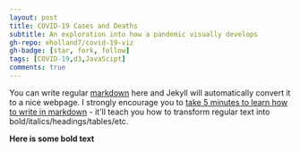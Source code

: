 ```yaml
---
layout: post
title: COVID-19 Cases and Deaths
subtitle: An exploration into how a pandemic visually develops
gh-repo: eholland7/covid-19-viz
gh-badge: [star, fork, follow]
tags: [COVID-19,d3,JavaScipt]
comments: true
---
```


You can write regular [markdown](http://markdowntutorial.com/) here and Jekyll will automatically convert it to a nice webpage.  I strongly encourage you to [take 5 minutes to learn how to write in markdown](http://markdowntutorial.com/) - it'll teach you how to transform regular text into bold/italics/headings/tables/etc.

**Here is some bold text**
